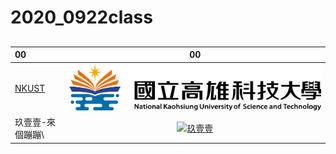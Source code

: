 # 2020_0922class
##
|00|00|
|:----|:----:|
|[NKUST](https://www.nkust.edu.tw/)|![NKUST](Nkust.png "第一校區")|
|  玖壹壹-來個蹦蹦\‭ | [![玖壹壹](https://img.youtube.com/vi/R2V9sHAlLuQ/0.jpg)](https://www.youtube.com/watch?v=R2V9sHAlLuQ)|


####
#####
###### 
